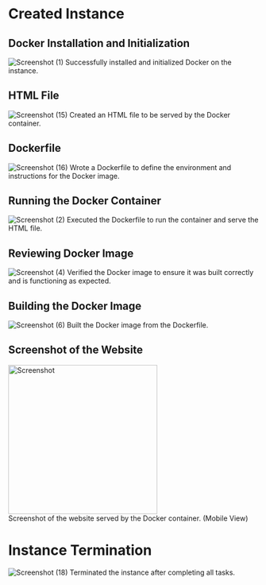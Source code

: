 # Created Instance

## Docker Installation and Initialization
![Screenshot (1)](https://github.com/user-attachments/assets/9bd3ff76-7bc4-40a4-8d72-a97dd00cd46a)
Successfully installed and initialized Docker on the instance.

## HTML File
![Screenshot (15)](https://github.com/user-attachments/assets/9bd85f89-bae3-4ed1-aa29-249e5f4bf633)
Created an HTML file to be served by the Docker container.

## Dockerfile
![Screenshot (16)](https://github.com/user-attachments/assets/58cea4c3-7fd8-4eb5-9179-baa10551b5cb)
Wrote a Dockerfile to define the environment and instructions for the Docker image.

## Running the Docker Container
![Screenshot (2)](https://github.com/user-attachments/assets/75139ada-2105-4b84-b3f7-13142a709408)
Executed the Dockerfile to run the container and serve the HTML file.

## Reviewing Docker Image
![Screenshot (4)](https://github.com/user-attachments/assets/5ff8e144-3958-4f01-815b-4615a401e682)
Verified the Docker image to ensure it was built correctly and is functioning as expected.

## Building the Docker Image
![Screenshot (6)](https://github.com/user-attachments/assets/d56653ec-e335-4540-8c66-1b3f02e93088)
Built the Docker image from the Dockerfile.

## Screenshot of the Website
<img src="https://github.com/user-attachments/assets/44218b4b-4fe5-404a-a42c-5c4ea77d1b6d" alt="Screenshot" width="300"/>
<br>
Screenshot of the website served by the Docker container. (Mobile View)

# Instance Termination
![Screenshot (18)](https://github.com/user-attachments/assets/1f9d4c54-d473-431b-81b5-63ce4dcf6a5d)
Terminated the instance after completing all tasks.
